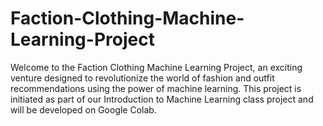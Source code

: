 # Faction-Clothing-Machine-Learning-Project
Welcome to the Faction Clothing Machine Learning Project, an exciting venture designed to revolutionize the world of fashion and outfit recommendations using the power of machine learning. This project is initiated as part of our Introduction to Machine Learning class project and will be developed on Google Colab. 
